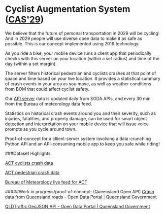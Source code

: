 # Cyclist Augmentation System ([CAS'29](http://cas2029.azurewebsites.net/))

We believe that the future of personal transportation in 2029 will be cycling! And in 2029 people will use diverse open data to make it as safe as possible. This is our concept implemented using 2019 technology. 
 
As you ride a bike, your mobile device runs a client app that periodically checks with this server on your location (within a set radius) and time of the day (within a set margin). 
 
The server filters historical pedestrian and cyclists crashes at that point of space and time based on your live location. It provides a statistical summary of crash events in your area as you move, as well as weather conditions from BOM that could affect cyclist safety.
 
Our [API server](http://cas2029.azurewebsites.net/test) data is updated daily from SODA APIs, and every 30 min from the Bureau of meteorology data feed.
 
Statistics on historical crash events around you and their severity, such  as injuries, fatalities, and property damage, can be used for smart object detection and interpretation on your mobile device that will issue voice prompts as you cycle around town.



Proof-of-concept for a cllient-server system involving a data-crunching Python API and an API-consuming mobile app to keep you safe while riding!



###Dataset Highlights

[ACT cyclists crash data](https://www.data.act.gov.au/Justice-Safety-and-Emergency/Cyclist-Crashes/n2kg-qkwj)

[ACT pedestrian crash data]()

[Bureau of Meteorology live feed for ACT]()


#####Work in progress/proof-of-concept: 
(Queensland Open API)
[Crash data from Queensland roads - Open Data Portal | Queensland Government](https://www.data.qld.gov.au/dataset/crash-data-from-queensland-roads)

[QLDTraffic GeoJSON API - Open Data Portal | Queensland Government](https://www.data.qld.gov.au/dataset/131940-traffic-and-travel-information-geojson-api)


 

